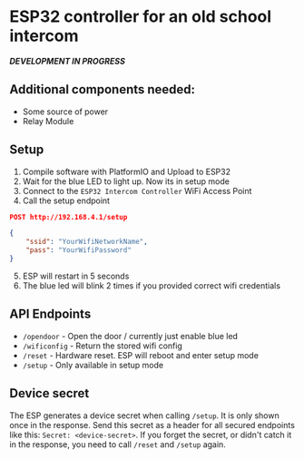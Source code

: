 # ESP32 controller for an old school intercom

***DEVELOPMENT IN PROGRESS***

## Additional components needed:
- Some source of power
- Relay Module

## Setup
1. Compile software with PlatformIO and Upload to ESP32
2. Wait for the blue LED to light up. Now its in setup mode
3. Connect to the `ESP32 Intercom Controller` WiFi Access Point
4. Call the setup endpoint 
```json
POST http://192.168.4.1/setup

{
    "ssid": "YourWifiNetworkName",
    "pass": "YourWifiPassword"
}
```
5. ESP will restart in 5 seconds
6. The blue led will blink 2 times if you provided correct wifi credentials

## API Endpoints

- `/opendoor` - Open the door / currently just enable blue led
- `/wificonfig` - Return the stored wifi config
- `/reset` - Hardware reset. ESP will reboot and enter setup mode
- `/setup` - Only available in setup mode

## Device secret
The ESP generates a device secret when calling `/setup`. It is only shown once in the response.
Send this secret as a header for all secured endpoints like this: `Secret: <device-secret>`.
If you forget the secret, or didn't catch it in the response, you need to call `/reset` and `/setup` again.
